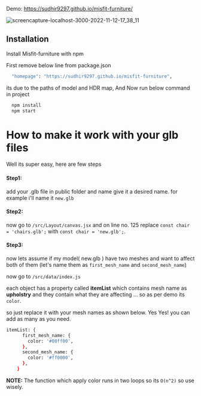Demo: https://sudhir9297.github.io/misfit-furniture/

![screencapture-localhost-3000-2022-11-12-17_38_11](https://user-images.githubusercontent.com/19578447/201473205-106c70b1-2abf-46c3-b8ca-cc73f22dcdc6.png)

## Installation

Install Misfit-furniture with npm

First remove below line from package.json

```bash
  "homepage": "https://sudhir9297.github.io/misfit-furniture",
```

its due to the paths of model and HDR map,
And Now run below command in project

```bash
  npm install
  npm start
```

# How to make it work with your glb files

Well its super easy, here are few steps

#### **Step1:**

add your .glb file in public folder and name give it a desired name.
for example i'll name it `new.glb`

#### **Step2:**

now go to `/src/Layout/canvas.jsx` and on line no. 125 replace `const chair = 'chairs.glb';`
with `const chair = 'new.glb';`.

#### **Step3:**

now lets assume if my model( new.glb ) have two meshes and want to affect both of them
(let's name them as `first_mesh_name` and `second_mesh_name`)

now go to `/src/data/index.js`

each object has a property called **itemList** which contains mesh name as **upholstry** and they contain what they are affecting ... so as per demo its `color`.

so just replace it with your mesh names as shown below.
Yes Yes! you can add as many as you need.

```bash
itemList: {
      first_mesh_name: {
        color: '#00ff00',
      },
      second_mesh_name: {
        color: '#ff0000',
      },
    }
```

**NOTE:** The function which apply color runs in two loops so its `O(n^2)` so use wisely.
